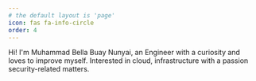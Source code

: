 ```yaml
---
# the default layout is 'page'
icon: fas fa-info-circle
order: 4
---
```


Hi! I'm Muhammad Bella Buay Nunyai, an Engineer with a curiosity and loves to improve myself. Interested in cloud, infrastructure with a passion security-related matters.
